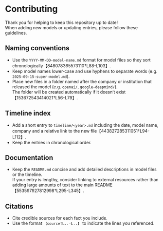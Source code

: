 # Contributing

Thank you for helping to keep this repository up to date!  
When adding new models or updating entries, please follow these guidelines.

## Naming conventions

- Use the `YYYY‑MM‑DD‑model‑name.md` format for model files so they sort chronologically【848078365573110†L88-L103】.  
- Keep model names lower‑case and use hyphens to separate words (e.g. `2025‑09‑15‑super‑model.md`).  
- Place new files in a folder named after the company or institution that released the model (e.g. `openai/`, `google‑deepmind/`).  
  The folder will be created automatically if it doesn’t exist【153672543414021†L56-L79】.

## Timeline index

- Add a short entry to `timeline/<year>.md` including the date, model name, company and a relative link to the new file【443827285311051†L94-L112】.  
- Keep the entries in chronological order.

## Documentation

- Keep the `README.md` concise and add detailed descriptions in model files or the timeline.  
  If your entry is lengthy, consider linking to external resources rather than adding large amounts of text to the main README【553597927812998†L295-L345】.

## Citations

- Cite credible sources for each fact you include.  
- Use the format `【source†L..-L..】` to indicate the lines you referenced.
